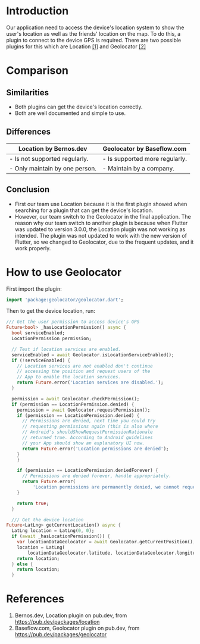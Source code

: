 # Introduction

Our application need to access the device's location system to show the user's location as well as the friends' location on the map. To do this, a plugin to connect to the device GPS is required. There are two possible plugins for this which are Location [[1]](https://pub.dev/packages/location) and Geolocator [[2]](https://pub.dev/packages/geolocator)

# Comparison

## Similarities

- Both plugins can get the device's location correctly.
- Both are well documented and simple to use.

## Differences

| Location by Bernos.dev         | Geolocator by Baseflow.com     |
| ------------------------------ | ------------------------------ |
| - Is not supported regularly.  | - Is supported more regularly. |
| - Only maintain by one person. | - Maintain by a company.       |

## Conclusion

- First our team use Location because it is the first plugin showed when searching for a plugin that can get the device's location.
- However, our team switch to the Geolocator in the final application. The reason why our team switch to another plugin is because when Flutter was updated to version 3.0.0, the Location plugin was not working as intended. The plugin was not updated to work with the new version of Flutter, so we changed to Geolocator, due to the frequent updates, and it work properly.

# How to use Geolocator

First import the plugin:

```dart
import 'package:geolocator/geolocator.dart';
```

Then to get the device location, run:

```dart
/// Get the user permission to access device's GPS
Future<bool> _hasLocationPermission() async {
  bool serviceEnabled;
  LocationPermission permission;

  // Test if location services are enabled.
  serviceEnabled = await Geolocator.isLocationServiceEnabled();
  if (!serviceEnabled) {
    // Location services are not enabled don't continue
    // accessing the position and request users of the
    // App to enable the location services.
    return Future.error('Location services are disabled.');
  }

  permission = await Geolocator.checkPermission();
  if (permission == LocationPermission.denied) {
    permission = await Geolocator.requestPermission();
    if (permission == LocationPermission.denied) {
      // Permissions are denied, next time you could try
      // requesting permissions again (this is also where
      // Android's shouldShowRequestPermissionRationale
      // returned true. According to Android guidelines
      // your App should show an explanatory UI now.
      return Future.error('Location permissions are denied');
    }
    }

    if (permission == LocationPermission.deniedForever) {
      // Permissions are denied forever, handle appropriately.
      return Future.error(
          'Location permissions are permanently denied, we cannot request permissions.');
    }

    return true;
  }

  /// Get the device location
Future<LatLng> getCurrentLocation() async {
  LatLng location = LatLng(0, 0);
  if (await _hasLocationPermission()) {
    var locationDataGeolocator = await Geolocator.getCurrentPosition();
    location = LatLng(
        locationDataGeolocator.latitude, locationDataGeolocator.longitude);
    return location;
  } else {
    return location;
  }
```

# References

1. Bernos.dev, Location plugin on pub.dev, from https://pub.dev/packages/location
2. Baseflow.com, Geolocator plugin on pub.dev, from https://pub.dev/packages/geolocator
